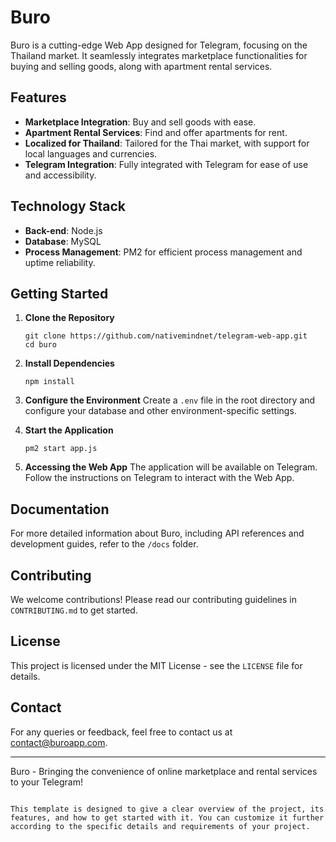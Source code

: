 # Buro

Buro is a cutting-edge Web App designed for Telegram, focusing on the Thailand market. It seamlessly integrates marketplace functionalities for buying and selling goods, along with apartment rental services.

## Features

- **Marketplace Integration**: Buy and sell goods with ease.
- **Apartment Rental Services**: Find and offer apartments for rent.
- **Localized for Thailand**: Tailored for the Thai market, with support for local languages and currencies.
- **Telegram Integration**: Fully integrated with Telegram for ease of use and accessibility.

## Technology Stack

- **Back-end**: Node.js
- **Database**: MySQL
- **Process Management**: PM2 for efficient process management and uptime reliability.

## Getting Started

1. **Clone the Repository**
   ```
   git clone https://github.com/nativemindnet/telegram-web-app.git
   cd buro
   ```

2. **Install Dependencies**
   ```
   npm install
   ```

3. **Configure the Environment**
   Create a `.env` file in the root directory and configure your database and other environment-specific settings.

4. **Start the Application**
   ```
   pm2 start app.js
   ```

5. **Accessing the Web App**
   The application will be available on Telegram. Follow the instructions on Telegram to interact with the Web App.

## Documentation

For more detailed information about Buro, including API references and development guides, refer to the `/docs` folder.

## Contributing

We welcome contributions! Please read our contributing guidelines in `CONTRIBUTING.md` to get started.

## License

This project is licensed under the MIT License - see the `LICENSE` file for details.

## Contact

For any queries or feedback, feel free to contact us at contact@buroapp.com.

---

Buro - Bringing the convenience of online marketplace and rental services to your Telegram!
```

This template is designed to give a clear overview of the project, its features, and how to get started with it. You can customize it further according to the specific details and requirements of your project.